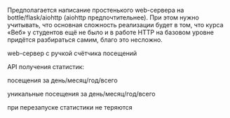 Предполагается написание простенького web-сервера на bottle/flask/aiohttp (aiohttp предпочтительнее). При этом нужно учитывать, что основная сложность реализации будет в том, что курса «Веб» у студентов ещё не было и в работе HTTP на базовом уровне придётся разбираться самим, благо это несложно.

web-сервер с ручкой счётчика посещений

API получения статистик:

 посещения за день/месяц/год/всего

 уникальные посещения за день/месяц/год/всего

при перезапуске статистики не теряются
